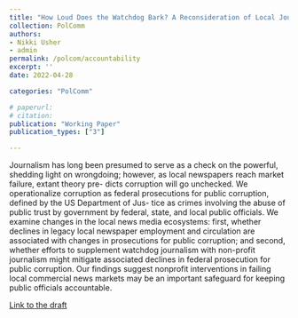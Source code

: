 ```yaml
---
title: "How Loud Does the Watchdog Bark? A Reconsideration of Local Journalism, News Non-profits, and Political Corruption"
collection: PolComm
authors: 
- Nikki Usher
- admin
permalink: /polcom/accountability
excerpt: ''
date: 2022-04-28

categories: "PolComm"

# paperurl: 
# citation:
publication: "Working Paper"
publication_types: ["3"]

---
```


Journalism has long been presumed to serve as a check on the powerful, shedding
light on wrongdoing; however, as local newspapers reach market failure, extant theory
pre- dicts corruption will go unchecked. We operationalize corruption as federal
prosecutions for public corruption, defined by the US Department of Jus- tice as crimes
involving the abuse of public trust by government by federal, state, and local public
officials. We examine changes in the local news media ecosystems: first, whether
declines in legacy local newspaper employment and circulation are associated with
changes in prosecutions for public corruption; and second, whether efforts to supplement
watchdog journalism with non-profit journalism might mitigate associated
declines in federal prosecution for public corruption. Our findings suggest nonprofit
interventions in failing local commercial news markets may be an important safeguard
for keeping public officials accountable.

[Link to the draft](https://www.dropbox.com/s/f2jqnlobuey8flk/Voting%20for%20Nostalgia.pdf?dl=0)
